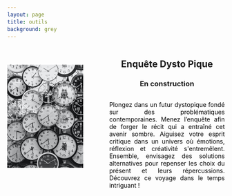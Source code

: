 ```yaml
---
layout: page
title: outils
background: grey
---
```


<head>
<script src="https://kit.fontawesome.com/ab10f6b37e.js" crossorigin="anonymous"></script>
  <style>
  /* Centrer l'icône horizontalement et verticalement */
  .center-icon {
    display: flex;
    align-items: center;
    justify-content: center;
    flex-direction: column;
    color: grey; /* Couleur grise pour l'icône */
  } 
  /* Ajuster la largeur de la photo */
  .photo-enquete {
    max-width: 70%; /* Ajustez la largeur selon vos besoins */
    margin-bottom: 20px;
  }
  /* Augmenter la taille de l'icône */
  .large-icon {
    font-size: 3rem; /* Ajustez la taille selon vos besoins */
  }
  /* Justifier le texte et le rendre noir */
  .text-enquete {
    text-align: justify;
    color: black; /* Couleur noire pour le texte */
  }
/* Media query pour les écrans plus petits (téléphone) */
@media (max-width: 768px) {
  .flex-container {
    flex-direction: column-reverse;
    align-items: center;
  }
  /* Ajuster la largeur de la photo pour les écrans plus petits */
  .photo-enquete {
    display: none;
  }
  .text-enquete {
    text-align: left; /* Aligner le texte à gauche */
  }
  }





</style>
</head>

<body>
  <div class="flex-container" style="display: flex; align-items: center;">
    <img src="assets/img/enquete.jpg" alt="horloge" class="photo-enquete" style="flex: 1; margin-right: 60px; max-width: 35%;">
    <div style="flex: 2;">
      <h2 style="text-align: center;">Enquête Dysto Pique</h2>
      <h3 class="section-subheading text-muted" style="text-align: center;">En construction</h3>
      <div class="center-icon">
        <i class="fas fa-person-digging large-icon"></i>
        <div class="text-enquete">
          <p>Plongez dans un futur dystopique fondé sur des problématiques contemporaines. Menez l’enquête afin de forger le récit qui a entraîné cet avenir sombre. Aiguisez votre esprit critique dans un univers où émotions, réflexion et créativité s'entremêlent. Ensemble, envisagez des solutions alternatives pour repenser les choix du présent et leurs répercussions. Découvrez ce voyage dans le temps intriguant !</p>
        </div>
      </div>
    </div>
  </div>
</body>


